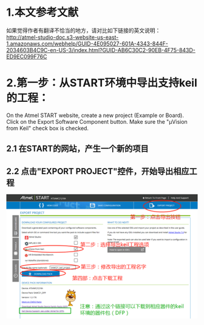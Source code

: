 # 1.本文参考文献
如果觉得作者有翻译不恰当的地方，请对比如下链接的英文说明：
<br/>http://atmel-studio-doc.s3-website-us-east-1.amazonaws.com/webhelp/GUID-4E095027-601A-4343-844F-2034603B4C9C-en-US-3/index.html?GUID-AB6C30C2-90EB-4F75-843D-ED9EC099F76C

# 2.第一步：从START环境中导出支持keil的工程：
On the Atmel START website, create a new project (Example or Board).
Click on the Export Software Component button. Make sure the "µVision from Keil" check box is checked.
## 2.1 在START的网站，产生一个新的项目
## 2.2 点击"EXPORT PROJECT"控件，开始导出相应工程
![image](https://github.com/yuchengstudio/START/blob/master/%E5%A6%82%E4%BD%95%E4%BD%BF%E7%94%A8keil%20IDE%E7%8E%AF%E5%A2%83/reference/statr_keil_002.png)



